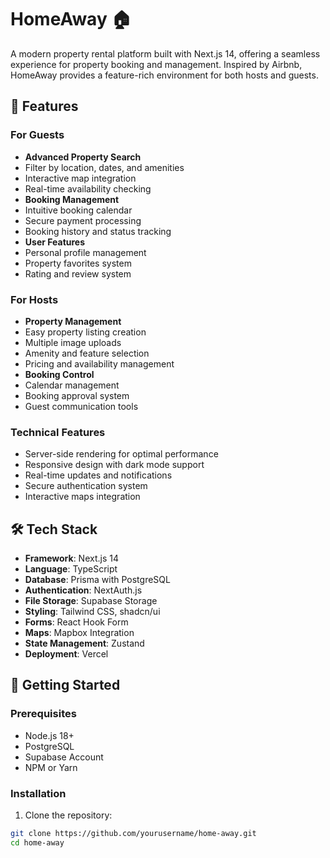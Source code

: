 # HomeAway 🏠

A modern property rental platform built with Next.js 14, offering a seamless experience for property booking and management. Inspired by Airbnb, HomeAway provides a feature-rich environment for both hosts and guests.



## 🌟 Features

### For Guests
- **Advanced Property Search**
 - Filter by location, dates, and amenities
 - Interactive map integration
 - Real-time availability checking
- **Booking Management**
 - Intuitive booking calendar
 - Secure payment processing
 - Booking history and status tracking
- **User Features**
 - Personal profile management
 - Property favorites system
 - Rating and review system

### For Hosts
- **Property Management**
 - Easy property listing creation
 - Multiple image uploads
 - Amenity and feature selection
 - Pricing and availability management
- **Booking Control**
 - Calendar management
 - Booking approval system
 - Guest communication tools

### Technical Features
- Server-side rendering for optimal performance
- Responsive design with dark mode support
- Real-time updates and notifications
- Secure authentication system
- Interactive maps integration

## 🛠️ Tech Stack

- **Framework**: Next.js 14
- **Language**: TypeScript
- **Database**: Prisma with PostgreSQL
- **Authentication**: NextAuth.js
- **File Storage**: Supabase Storage
- **Styling**: Tailwind CSS, shadcn/ui
- **Forms**: React Hook Form
- **Maps**: Mapbox Integration
- **State Management**: Zustand
- **Deployment**: Vercel

## 🚀 Getting Started

### Prerequisites

- Node.js 18+ 
- PostgreSQL
- Supabase Account
- NPM or Yarn

### Installation

1. Clone the repository:
```bash
git clone https://github.com/yourusername/home-away.git
cd home-away
